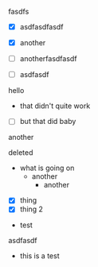 fasdfs

*   [x] asdfasdfasdf

*   [x] another

*   [ ] anotherfasdfasdf

*   [ ] asdfasdf

hello

*   that didn't quite work
*   [ ] but that did baby

another

deleted

*   what is going on
    *   another
        *   another
*   [x] thing
*   [x] thing 2
*   test



asdfasdf

*   this is a test

